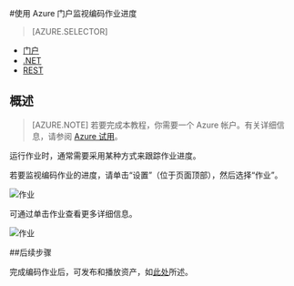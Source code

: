 <properties 
	pageTitle="使用 Azure 门户监视编码作业进度" 
	description="本教程逐步演示如何使用 Azure 门户监视作业进度。" 
	services="media-services" 
	documentationCenter="" 
	authors="juliako" 
	manager="erikre" 
	editor=""/>

<tags 
	ms.service="media-services" 
	ms.workload="media" 
	ms.tgt_pltfrm="na" 
	ms.devlang="na" 
	ms.topic="article" 
	ms.date="08/29/2016"  
	wacn.date=""
	ms.author="juliako"/>

#使用 Azure 门户监视编码作业进度

> [AZURE.SELECTOR]
- [门户](/documentation/articles/media-services-portal-check-job-progress/)
- [.NET](/documentation/articles/media-services-check-job-progress/)
- [REST](/documentation/articles/media-services-rest-check-job-progress/)

## 概述

> [AZURE.NOTE] 若要完成本教程，你需要一个 Azure 帐户。有关详细信息，请参阅 [Azure 试用](/pricing/1rmb-trial/)。

运行作业时，通常需要采用某种方式来跟踪作业进度。

若要监视编码作业的进度，请单击“设置”（位于页面顶部），然后选择“作业”。

![作业](./media/media-services-portal-vod-get-started/media-services-jobs.png)

可通过单击作业查看更多详细信息。

![作业](./media/media-services-portal-vod-get-started/media-services-job-progress2.png)

##后续步骤

完成编码作业后，可发布和播放资产，如[此处](/documentation/artmedia-services-portal-publish.md)所述。


[checkstatus]: ./media/media-services-portal-check-job-progress/media-services-monitor-job-progress.png
 

<!---HONumber=Mooncake_Quality_Review_1202_2016-->